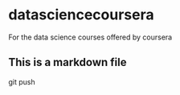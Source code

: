datasciencecoursera
===================

For the data science courses offered by coursera

## This is a markdown file

git push
